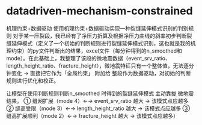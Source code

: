 # datadriven-mechanism-constrained
机理约束+数据驱动 
使用机理约束+数据驱动实现一种裂缝延伸模式识别的判别规则
对于某一压裂段，我已经有了净压力折算及根据净压力曲线的斜率初步判断裂缝延伸模式（定义了一个初始的判断规则进行裂缝延伸模式识别，这也就是我的机理约束）的py文件判断出的结果，excel文件（每分钟得到的n_smoothed和mode）。在此基础上，我整理了该段的微地震数据（event_srv_ratio、length_height_ratio、fracture_height），微地震特征只有一个整体值，无法逐分钟变化 → 直接把它作为「全局约束」 附加给 整段作为数据驱动，对初始的判断规则进行优化和校正。

让模型在使用判断规则判断n_smoothed 时得到的裂缝延伸模式 主动靠拢 微地震结果。
① 缝网扩展（mode 4）←→ event_srv_ratio 越大 → 该模式点应越多
② 缝高受限（mode 3）←→ length_height_ratio 越大 → 该模式点应越多
③ 缝高扩展顺利（mode 2）←→ fracture_height 越大 → 该模式点应越多）

